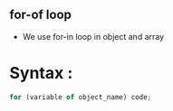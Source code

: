 ## for-of loop

- We use for-in loop in object and array

# Syntax :

```js
for (variable of object_name) code;
```
